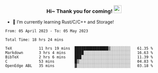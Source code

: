 <h3 align="center">
    Hi~ Thank you for coming!
    <img src="https://media.giphy.com/media/hvRJCLFzcasrR4ia7z/giphy.gif" width="25px">
</h3>

<!--
**pineapple-man/pineapple-man** is a ✨ _special_ ✨ repository because its `README.md` (this file) appears on your GitHub profile.

Here are some ideas to get you started:
- 🔭 I’m currently working on ...
- 🤔 I’m looking for help with ...
- 💬 Ask me about ...
- 📫 How to reach me: ...
- 😄 Pronouns: ...
- ⚡ Fun fact: 
- 👯 I’m looking to collaborate on kubernetes
-->
- 🌱 I’m currently learning Rust/C/C++ and Storage!

<!--START_SECTION:waka-->

```text
From: 05 April 2023 - To: 05 May 2023

Total Time: 18 hrs 24 mins

TeX            11 hrs 19 mins  ███████████████▒░░░░░░░░░   61.35 %
Markdown       3 hrs 4 mins    ████░░░░░░░░░░░░░░░░░░░░░   16.63 %
BibTeX         2 hrs 6 mins    ███░░░░░░░░░░░░░░░░░░░░░░   11.39 %
C              53 mins         █▒░░░░░░░░░░░░░░░░░░░░░░░   04.83 %
OpenEdge ABL   35 mins         ▓░░░░░░░░░░░░░░░░░░░░░░░░   03.18 %
```

<!--END_SECTION:waka-->
